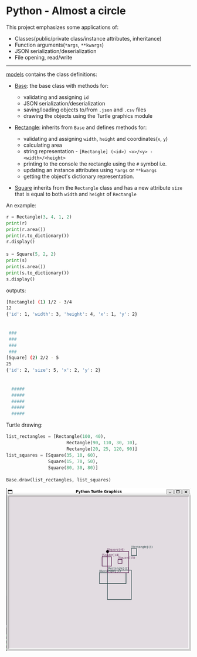 # Python - Almost a circle

This project emphasizes some applications of:

* Classes(public/private class/instance attributes, inheritance)
* Function arguments(`*args`, `**kwargs`)
* JSON serialization/deserialization
* File opening, read/write

----

[models](./models/) contains the class definitions:

* [Base](./models/base.py): the base class with methods for:
  * validating and assigning `id`
  * JSON serialization/deserialization
  * saving/loading objects to/from `.json` and `.csv` files
  * drawing the objects using the Turtle graphics module

* [Rectangle](./models/rectangle.py): inherits from `Base` and defines methods for:
  * validating and assigning `width`, `height` and coordinates(`x`, `y`)
  * calculating area
  * string representation - `[Rectangle] (<id>) <x>/<y> - <width>/<height>`
  * printing to the console the rectangle using the `#` symbol i.e.
  * updating an instance attributes using `*args` or `**kwargs`
  * getting the object's dictionary representation.

* [Square](./models/square.py) inherits from the `Rectangle` class and has a new attribute `size` that is equal to both `width` and `height` of `Rectangle`

An example:

```python
r = Rectangle(3, 4, 1, 2)
print(r)
print(r.area())
print(r.to_dictionary())
r.display()

s = Square(5, 2, 2)
print(s)
print(s.area())
print(s.to_dictionary())
s.display()
```

outputs:

```bash
[Rectangle] (1) 1/2 - 3/4
12
{'id': 1, 'width': 3, 'height': 4, 'x': 1, 'y': 2}


 ###
 ###
 ###
 ###    
[Square] (2) 2/2 - 5
25
{'id': 2, 'size': 5, 'x': 2, 'y': 2}


  #####
  #####
  #####
  #####
  #####
```

Turtle drawing:

```python
list_rectangles = [Rectangle(100, 40),
                       Rectangle(90, 110, 30, 10),
                       Rectangle(20, 25, 120, 90)]
list_squares = [Square(35, 10, 60),
                Square(15, 70, 50),
                Square(80, 30, 80)]

Base.draw(list_rectangles, list_squares)
```

![Turtle graphic for a list of Rectangle and Square objects](./turtle_rect_square.png)
